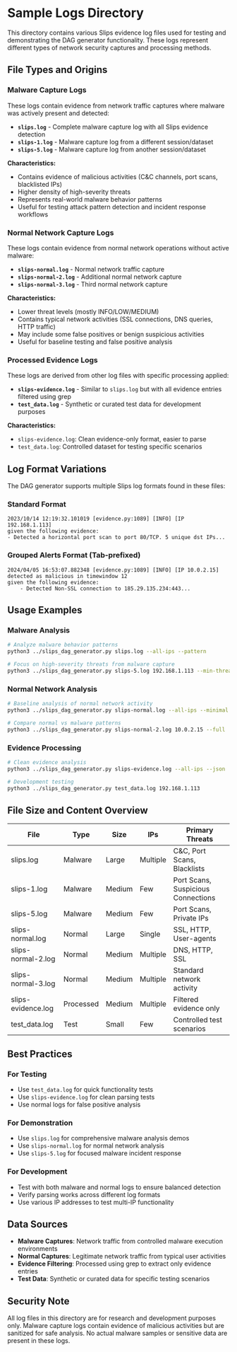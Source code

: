 # Sample Logs Directory

This directory contains various Slips evidence log files used for testing and demonstrating the DAG generator functionality. These logs represent different types of network security captures and processing methods.

## File Types and Origins

### Malware Capture Logs
These logs contain evidence from network traffic captures where malware was actively present and detected:

- **`slips.log`** - Complete malware capture log with all Slips evidence detection
- **`slips-1.log`** - Malware capture log from a different session/dataset
- **`slips-5.log`** - Malware capture log from another session/dataset

**Characteristics:**
- Contains evidence of malicious activities (C&C channels, port scans, blacklisted IPs)
- Higher density of high-severity threats
- Represents real-world malware behavior patterns
- Useful for testing attack pattern detection and incident response workflows

### Normal Network Capture Logs
These logs contain evidence from normal network operations without active malware:

- **`slips-normal.log`** - Normal network traffic capture
- **`slips-normal-2.log`** - Additional normal network capture
- **`slips-normal-3.log`** - Third normal network capture

**Characteristics:**
- Lower threat levels (mostly INFO/LOW/MEDIUM)
- Contains typical network activities (SSL connections, DNS queries, HTTP traffic)
- May include some false positives or benign suspicious activities
- Useful for baseline testing and false positive analysis

### Processed Evidence Logs
These logs are derived from other log files with specific processing applied:

- **`slips-evidence.log`** - Similar to `slips.log` but with all evidence entries filtered using grep
- **`test_data.log`** - Synthetic or curated test data for development purposes

**Characteristics:**
- `slips-evidence.log`: Clean evidence-only format, easier to parse
- `test_data.log`: Controlled dataset for testing specific scenarios

## Log Format Variations

The DAG generator supports multiple Slips log formats found in these files:

### Standard Format
```
2023/10/14 12:19:32.101019 [evidence.py:1089] [INFO] [IP 192.168.1.113] 
given the following evidence:
- Detected a horizontal port scan to port 80/TCP. 5 unique dst IPs...
```

### Grouped Alerts Format (Tab-prefixed)
```
2024/04/05 16:53:07.882348 [evidence.py:1089] [INFO] [IP 10.0.2.15] 
detected as malicious in timewindow 12
given the following evidence:
	- Detected Non-SSL connection to 185.29.135.234:443...
```

## Usage Examples

### Malware Analysis
```bash
# Analyze malware behavior patterns
python3 ../slips_dag_generator.py slips.log --all-ips --pattern

# Focus on high-severity threats from malware capture
python3 ../slips_dag_generator.py slips-5.log 192.168.1.113 --min-threat high
```

### Normal Network Analysis
```bash
# Baseline analysis of normal network activity
python3 ../slips_dag_generator.py slips-normal.log --all-ips --minimal

# Compare normal vs malware patterns
python3 ../slips_dag_generator.py slips-normal-2.log 10.0.2.15 --full
```

### Evidence Processing
```bash
# Clean evidence analysis
python3 ../slips_dag_generator.py slips-evidence.log --all-ips --json

# Development testing
python3 ../slips_dag_generator.py test_data.log 192.168.1.113
```

## File Size and Content Overview

| File | Type | Size | IPs | Primary Threats |
|------|------|------|-----|----------------|
| slips.log | Malware | Large | Multiple | C&C, Port Scans, Blacklists |
| slips-1.log | Malware | Medium | Few | Port Scans, Suspicious Connections |
| slips-5.log | Malware | Medium | Few | Port Scans, Private IPs |
| slips-normal.log | Normal | Large | Single | SSL, HTTP, User-agents |
| slips-normal-2.log | Normal | Medium | Multiple | DNS, HTTP, SSL |
| slips-normal-3.log | Normal | Medium | Multiple | Standard network activity |
| slips-evidence.log | Processed | Medium | Multiple | Filtered evidence only |
| test_data.log | Test | Small | Few | Controlled test scenarios |

## Best Practices

### For Testing
- Use `test_data.log` for quick functionality tests
- Use `slips-evidence.log` for clean parsing tests
- Use normal logs for false positive analysis

### For Demonstration
- Use `slips.log` for comprehensive malware analysis demos
- Use `slips-normal.log` for normal network analysis
- Use `slips-5.log` for focused malware incident response

### For Development
- Test with both malware and normal logs to ensure balanced detection
- Verify parsing works across different log formats
- Use various IP addresses to test multi-IP functionality

## Data Sources

- **Malware Captures**: Network traffic from controlled malware execution environments
- **Normal Captures**: Legitimate network traffic from typical user activities
- **Evidence Filtering**: Processed using grep to extract only evidence entries
- **Test Data**: Synthetic or curated data for specific testing scenarios

## Security Note

All log files in this directory are for research and development purposes only. Malware capture logs contain evidence of malicious activities but are sanitized for safe analysis. No actual malware samples or sensitive data are present in these logs.